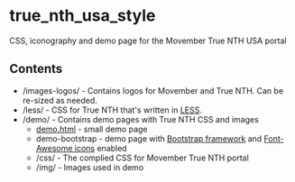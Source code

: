 # true_nth_usa_style
CSS, iconography and demo page for the Movember True NTH USA portal

## Contents

* /images-logos/ - Contains logos for Movember and True NTH. Can be re-sized as needed.
* /less/ - CSS for True NTH that's written in [LESS](http://lesscss.org/). 
* /demo/ - Contains demo pages with True NTH CSS and images
	* [demo.html](demo/demo.html) - small demo page
	* demo-bootstrap - demo page with [Bootstrap framework](http://getbootstrap.com/) and [Font-Awesome icons](http://fortawesome.github.io/Font-Awesome/) enabled
	* /css/ - The complied CSS for Movember True NTH portal
	* /img/ - Images used in demo

